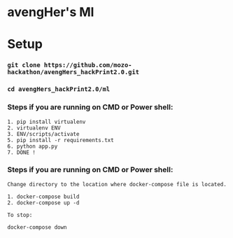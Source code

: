 # avengHer's Ml

# Setup
### `git clone https://github.com/mozo-hackathon/avengHers_hackPrint2.0.git`
### `cd avengHers_hackPrint2.0/ml`

### Steps if you are running on CMD or Power shell:
```
1. pip install virtualenv
2. virtualenv ENV 
3. ENV/scripts/activate 
5. pip install -r requirements.txt
6. python app.py
7. DONE !
```

### Steps if you are running on CMD or Power shell:
```
Change directory to the location where docker-compose file is located.

1. docker-compose build
2. docker-compose up -d
```
```
To stop:

docker-compose down
```